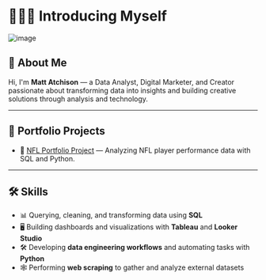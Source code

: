 # 🙋🏻‍♂️ Introducing Myself
![image](https://github.com/user-attachments/assets/52d80028-633d-47e2-a236-5a34d07afb23)

## 👋 About Me
Hi, I'm **Matt Atchison** — a Data Analyst, Digital Marketer, and Creator passionate about transforming data into insights and building creative solutions through analysis and technology.

---

## 🏈 Portfolio Projects

- 🚀 [NFL Portfolio Project](https://github.com/MattAtchison/NFL-Portfolio-Project-) — Analyzing NFL player performance data with SQL and Python.

---

## 🛠️ Skills
- 📊 Querying, cleaning, and transforming data using **SQL**
- 🖥️ Building dashboards and visualizations with **Tableau** and **Looker Studio**
- 🛠️ Developing **data engineering workflows** and automating tasks with **Python**
- 🕸️ Performing **web scraping** to gather and analyze external datasets
